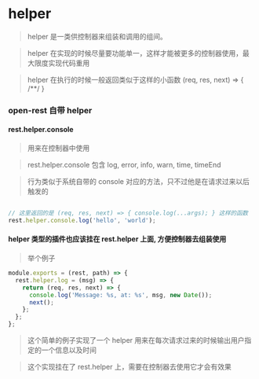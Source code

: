 # helper

> helper 是一类供控制器来组装和调用的组间。

> helper 在实现的时候尽量要功能单一，这样才能被更多的控制器使用，最大限度实现代码重用

> helper 在执行的时候一般返回类似于这样的小函数 (req, res, next) => { /**/ }


### open-rest 自带 helper

#### rest.helper.console

> 用来在控制器中使用

> rest.helper.console 包含 log, error, info, warn, time, timeEnd

> 行为类似于系统自带的 console 对应的方法，只不过他是在请求过来以后触发的

```js

// 这里返回的是 (req, res, next) => { console.log(...args); } 这样的函数
rest.helper.console.log('hello', 'world');

```

#### helper 类型的插件也应该挂在 rest.helper 上面, 方便控制器去组装使用

> 举个例子

```js
module.exports = (rest, path) => {
  rest.helper.log = (msg) => {
    return (req, res, next) => {
      console.log('Message: %s, at: %s', msg, new Date());
      next();
    };
  };
};
```

> 这个简单的例子实现了一个 helper 用来在每次请求过来的时候输出用户指定的一个信息以及时间

> 这个实现挂在了 rest.helper 上，需要在控制器去使用它才会有效果
